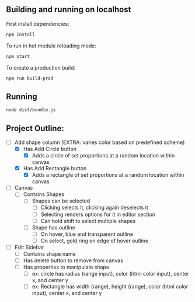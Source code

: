 ## Building and running on localhost

First install dependencies:

```sh
npm install
```

To run in hot module reloading mode:

```sh
npm start
```

To create a production build:

```sh
npm run build-prod
```

## Running

```sh
node dist/bundle.js
```

## Project Outline:
- [ ] Add shape column (EXTRA: varies color based on predefined scheme)
  - [x] Has Add Circle button
    - [x] Adds a circle of set proportions at a random location within canvas
  - [x] Has Add Rectangle button
    - [x] Adds a rectangle of set proportions at a random location within canvas
- [ ] Canvas
  - [ ] Contains Shapes
    - [ ] Shapes can be selected
      - [ ] Clicking selects it, clicking again deselects it
      - [ ] Selecting renders options for it in editor section
      - [ ] Can hold shift to select multiple shapes
    - [ ] Shape has outline
      - [ ] On hover, blue and transparent outline
      - [ ] On select, gold ring on edge of hover outline
- [ ] Edit Sidebar
  - [ ] Contains shape name
  - [ ] Has delete button to remove from canvas
  - [ ] Has properties to manipulate shape
    - [ ] ex: circle has radius (range input), color (html color input), center x, and center y
    - [ ] ex: Rectangle has width (range), height (range), color (html color input), center x, and center y